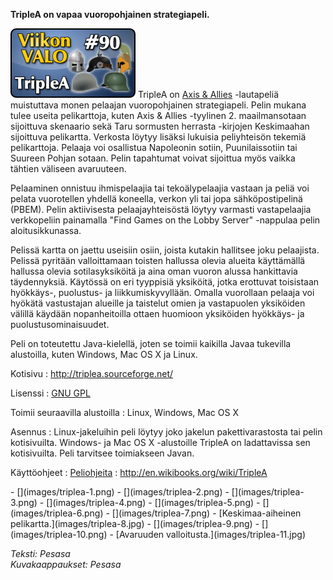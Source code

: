 <!--
Title: 2x38 TripleA - Viikon VALO #90
Date: 2012/09/16
Pageimage: valo90-triplea.png
Tags: Linux,Windows,Mac OS X,Peli
-->

**TripleA on vapaa vuoropohjainen strategiapeli.**

![](images/valo90-triplea.png "fig:valo90-triplea.png") TripleA on [Axis &
Allies](http://en.wikipedia.org/wiki/Axis_%26_Allies) -lautapeliä
muistuttava monen pelaajan vuoropohjainen strategiapeli. Pelin mukana
tulee useita pelikarttoja, kuten Axis & Allies -tyylinen 2.
maailmansotaan sijoittuva skenaario sekä Taru sormusten herrasta
-kirjojen Keskimaahan sijoittuva pelikartta. Verkosta löytyy lisäksi
lukuisia peliyhteisön tekemiä pelikarttoja. Pelaaja voi osallistua
Napoleonin sotiin, Puunilaissotiin tai Suureen Pohjan sotaan. Pelin
tapahtumat voivat sijoittua myös vaikka tähtien väliseen avaruuteen.

Pelaaminen onnistuu ihmispelaajia tai tekoälypelaajia vastaan ja peliä
voi pelata vuorotellen yhdellä koneella, verkon yli tai jopa
sähköpostipelinä (PBEM). Pelin aktiivisesta pelaajayhteisöstä löytyy
varmasti vastapelaajia verkkopeliin painamalla "Find Games on the Lobby
Server" -nappulaa pelin aloitusikkunassa.

Pelissä kartta on jaettu useisiin osiin, joista kutakin hallitsee joku
pelaajista. Pelissä pyritään valloittamaan toisten hallussa olevia
alueita käyttämällä hallussa olevia sotilasyksiköitä ja aina oman vuoron
alussa hankittavia täydennyksiä. Käytössä on eri tyyppisiä yksiköitä,
jotka erottuvat toisistaan hyökkäys-, puolustus- ja liikkumiskyvyllään.
Omalla vuorollaan pelaaja voi hyökätä vastustajan alueille ja taistelut
omien ja vastapuolen yksiköiden välillä käydään nopanheitoilla ottaen
huomioon yksiköiden hyökkäys- ja puolustusominaisuudet.

Peli on toteutettu Java-kielellä, joten se toimii kaikilla Javaa
tukevilla alustoilla, kuten Windows, Mac OS X ja Linux.

Kotisivu
:   <http://triplea.sourceforge.net/>

Lisenssi
:   [GNU GPL](GNU_GPL)

Toimii seuraavilla alustoilla
:   Linux, Windows, Mac OS X

Asennus
:   Linux-jakeluihin peli löytyy joko jakelun pakettivarastosta tai
    pelin kotisivuilta. Windows- ja Mac OS X -alustoille TripleA on
    ladattavissa sen kotisivuilta. Peli tarvitsee toimiakseen Javan.

Käyttöohjeet
:   [Peliohjeita](http://triplea.sourceforge.net/mywiki/Guides)
:   <http://en.wikibooks.org/wiki/TripleA>

<div class="psgallery" markdown="1">
-   [](images/triplea-1.png)
-   [](images/triplea-2.png)
-   [](images/triplea-3.png)
-   [](images/triplea-4.png)
-   [](images/triplea-5.png)
-   [](images/triplea-6.png)
-   [](images/triplea-7.png)
-   [Keskimaa-aiheinen pelikartta.](images/triplea-8.jpg)
-   [](images/triplea-9.png)
-   [](images/triplea-10.png)
-   [Avaruuden valloitusta.](images/triplea-11.jpg)
</div>

*Teksti: Pesasa* <br />
*Kuvakaappaukset: Pesasa*
